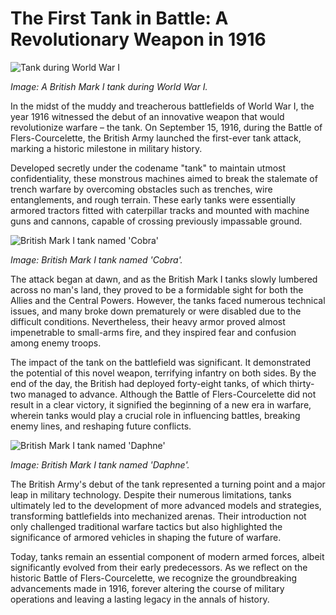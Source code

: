 # The First Tank in Battle: A Revolutionary Weapon in 1916

![Tank during World War I](/img/1689700279760.png)

*Image: A British Mark I tank during World War I.*

In the midst of the muddy and treacherous battlefields of World War I, the year 1916 witnessed the debut of an innovative weapon that would revolutionize warfare – the tank. On September 15, 1916, during the Battle of Flers-Courcelette, the British Army launched the first-ever tank attack, marking a historic milestone in military history.

Developed secretly under the codename "tank" to maintain utmost confidentiality, these monstrous machines aimed to break the stalemate of trench warfare by overcoming obstacles such as trenches, wire entanglements, and rough terrain. These early tanks were essentially armored tractors fitted with caterpillar tracks and mounted with machine guns and cannons, capable of crossing previously impassable ground.

![British Mark I tank named 'Cobra'](/img/1689700286759.png)

*Image: British Mark I tank named 'Cobra'.*

The attack began at dawn, and as the British Mark I tanks slowly lumbered across no man's land, they proved to be a formidable sight for both the Allies and the Central Powers. However, the tanks faced numerous technical issues, and many broke down prematurely or were disabled due to the difficult conditions. Nevertheless, their heavy armor proved almost impenetrable to small-arms fire, and they inspired fear and confusion among enemy troops.

The impact of the tank on the battlefield was significant. It demonstrated the potential of this novel weapon, terrifying infantry on both sides. By the end of the day, the British had deployed forty-eight tanks, of which thirty-two managed to advance. Although the Battle of Flers-Courcelette did not result in a clear victory, it signified the beginning of a new era in warfare, wherein tanks would play a crucial role in influencing battles, breaking enemy lines, and reshaping future conflicts.

![British Mark I tank named 'Daphne'](/img/1689700293758.png)

*Image: British Mark I tank named 'Daphne'.*

The British Army's debut of the tank represented a turning point and a major leap in military technology. Despite their numerous limitations, tanks ultimately led to the development of more advanced models and strategies, transforming battlefields into mechanized arenas. Their introduction not only challenged traditional warfare tactics but also highlighted the significance of armored vehicles in shaping the future of warfare.

Today, tanks remain an essential component of modern armed forces, albeit significantly evolved from their early predecessors. As we reflect on the historic Battle of Flers-Courcelette, we recognize the groundbreaking advancements made in 1916, forever altering the course of military operations and leaving a lasting legacy in the annals of history.